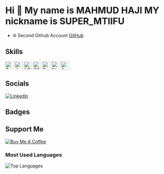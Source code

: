 
# Hi 👋 My name is MAHMUD HAJI MY nickname is SUPER_MTIIFU

- 🌐 Second Github Account [GitHub](https://github.com/mahmudhaji)

## Skills
<img src="https://img.shields.io/badge/TypeScript-007ACC?style=flat-square&logo=typescript&logoColor=white" alt="TypeScript" height="25"/>
<img src="https://img.shields.io/badge/JavaScript-F7DF1E?style=flat-square&logo=javascript&logoColor=black" alt="JavaScript" height="25"/>
<img src="https://img.shields.io/badge/HTML5-E34F26?style=flat-square&logo=html5&logoColor=white" alt="HTML5" height="25"/>
<img src="https://img.shields.io/badge/CSS3-1572B6?style=flat-square&logo=css3&logoColor=white" alt="CSS3" height="25"/>
<img src="https://img.shields.io/badge/React-61DAFB?style=flat-square&logo=react&logoColor=black" alt="React" height="25"/>
<img src="https://img.shields.io/badge/Node.js-339933?style=flat-square&logo=node-dot-js&logoColor=white" alt="Node.js" height="25"/>
<img src="https://img.shields.io/badge/Angular-DD0031?style=flat-square&logo=angular&logoColor=white" alt="Angular" height="25"/>

## Socials
[![LinkedIn](https://img.shields.io/badge/LinkedIn-blue?style=flat-square&logo=linkedin&logoColor=white)](https://www.linkedin.com/in/super-mtiifu-6270972ba?)


## Badges


## Support Me
[![Buy Me A Coffee](https://img.shields.io/badge/Buy%20Me%20A%20Coffee-F7DF1E?style=flat-square&logo=buymeacoffee&logoColor=black)](https://www.buymeacoffee.com/yourprofile)

### Most Used Languages
![Top Languages](https://github-readme-stats.vercel.app/api/top-langs/?username=mahmudhaji&layout=compact&theme=dark&langs_count=5)
